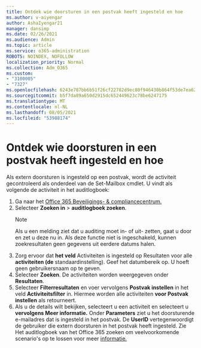 ```yaml
---
title: Ontdek wie doorsturen in een postvak heeft ingesteld en hoe
ms.author: v-aiyengar
author: AshaIyengar21
manager: dansimp
ms.date: 02/26/2021
ms.audience: Admin
ms.topic: article
ms.service: o365-administration
ROBOTS: NOINDEX, NOFOLLOW
localization_priority: Normal
ms.collection: Adm_O365
ms.custom:
- "3100005"
- "7327"
ms.openlocfilehash: 6243e787bb6b51f26cf22782d9ec80f946430b864f53de7ea626b7166a674d2c
ms.sourcegitcommit: b5f7da89a650d2915dc652449623c78be6247175
ms.translationtype: MT
ms.contentlocale: nl-NL
ms.lasthandoff: 08/05/2021
ms.locfileid: "53988174"
---
```

# <a name="find-out-who-set-up-forwarding-on-a-mailbox-and-how"></a>Ontdek wie doorsturen in een postvak heeft ingesteld en hoe

Als extern doorsturen is ingesteld op een postvak, wordt de activiteit gecontroleerd als onderdeel van de Set-Mailbox cmdlet. U vindt als volgende de activiteit in het auditlogboek:

1. Ga naar het [Office 365 Beveiligings- & compliancecentrum.](https://go.microsoft.com/fwlink/p/?linkid=2077143)
1. Selecteer **Zoeken in** >  **auditlogboek zoeken**.
    > [!NOTE]
    > Als u een melding ziet dat u auditing moet in- of uit- zetten, gaat u door en zet u deze nu in. Als deze functie niet is ingeschakeld, kunnen zoekresultaten geen gegevens uit eerdere datums halen.
1. Zorg ervoor dat **het veld** Activiteiten is ingesteld op Resultaten voor alle **activiteiten (de** standaardinstelling). Geef het datumbereik op. U hoeft geen gebruikersnaam op te geven.
1. Selecteer **Zoeken**. De activiteiten worden weergegeven onder **Resultaten**.
1. Selecteer **Filterresultaten** en voer vervolgens **Postvak instellen** in het veld **Activiteitsfilter** in. Hiermee worden alle activiteiten **voor Postvak instellen** als retourneert.
1. Als u de details wilt bekijken, selecteert u een activiteit en selecteert u **vervolgens Meer informatie.** Onder **Parameters** ziet u het doorsturende e-mailadres dat is ingesteld in het postvak. De **UserID** vertegenwoordigt de gebruiker die extern doorsturen in het postvak heeft ingesteld.
Zie Het auditlogboek van het Office 365 zoeken om veelvoorkomende scenario's op te lossen voor meer [informatie.](https://go.microsoft.com/fwlink/?linkid=2103944)
